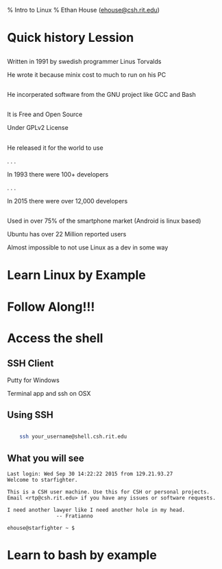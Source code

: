 % Intro to Linux
% Ethan House (ehouse@csh.rit.edu)

# Quick history Lession

## 

Written in 1991 by swedish programmer Linus Torvalds

He wrote it because minix cost to much to run on his PC

## 

He incorperated software from the GNU project like GCC and Bash

## 

It is Free and Open Source

Under GPLv2 License

## 

He released it for the world to use

. . . 

In 1993 there were 100+ developers

. . . 

In 2015 there were over 12,000 developers

## 

Used in over 75% of the smartphone market (Android is linux based) 

Ubuntu has over 22 Million reported users

Almost impossible to not use Linux as a dev in some way

# Learn Linux by Example

# Follow Along!!!

# Access the shell

## SSH Client

Putty for Windows

Terminal app and ssh on OSX

## Using SSH

``` bash

    ssh your_username@shell.csh.rit.edu

```

## What you will see

    Last login: Wed Sep 30 14:22:22 2015 from 129.21.93.27
    Welcome to starfighter.

    This is a CSH user machine. Use this for CSH or personal projects.
    Email <rtp@csh.rit.edu> if you have any issues or software requests. 

    I need another lawyer like I need another hole in my head.
                    -- Fratianno

    ehouse@starfighter ~ $ 

# Learn to bash by example
